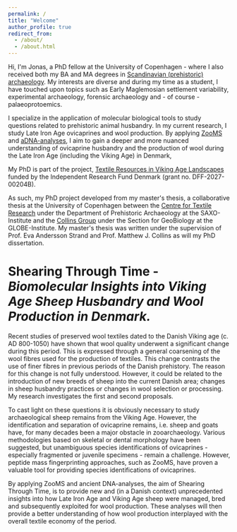 ```yaml
---
permalink: /
title: "Welcome"
author_profile: true
redirect_from: 
  - /about/
  - /about.html
---
```


Hi, I'm Jonas, a PhD fellow at the University of Copenhagen - where I also received both my BA and MA degrees in [Scandinavian (prehistoric) archaeology](https://saxo.ku.dk/forskning/forhistorisk-arkaeologi/). My interests are diverse and during my time as a student, I have touched upon topics such as Early Maglemosian settlement variability, experimental archaeology, forensic archaeology and - of course - palaeoprotoemics. 

I specialize in the application of molecular biological tools to study questions related to prehistoric animal husbandry. In my current research, I study Late Iron Age ovicaprines and wool production. By applying [ZooMS](https://en.wikipedia.org/wiki/ZooMS) and [aDNA-analyses](https://en.wikipedia.org/wiki/Ancient_DNA), I aim to gain a deeper and more nuanced understanding of ovicaprine husbandry and the production of wool during the Late Iron Age (including the Viking Age) in Denmark,

My PhD is part of the project, [Textile Resources in Viking Age Landscapes](https://ctr.hum.ku.dk/research-programmes-and-projects/trival/) funded by the Independent Research Fund Denmark (grant no. DFF-2027-00204B).

As such, my PhD project developed from my master's thesis, a collaborative thesis at the University of Copenhagen between the [Centre for Textile Research](https://ctr.hum.ku.dk/) under the Department of Prehistoric Archaeology at the SAXO-Institute and the [Collins Group](https://globe.ku.dk/research/geobiology/collins-group/) under the Section for GeoBiology at the GLOBE-Institute. My master's thesis was written under the supervision of Prof. Eva Andersson Strand and Prof. Matthew J. Collins as will my PhD dissertation.

**Shearing Through Time** - *Biomolecular Insights into Viking Age Sheep Husbandry and Wool Production in Denmark.*
====

Recent studies of preserved wool textiles dated to the Danish Viking age (c. AD 800-1050) have shown that wool quality underwent a significant change during this period. This is expressed through a general coarsening of the wool fibres used for the production of textiles. This change contrasts the use of finer fibres in previous periods of the Danish prehistory. The reason for this change is not fully understood. However, it could be related to the introduction of new breeds of sheep into the current Danish area; changes in sheep husbandry practices or changes in wool selection or processing. My research investigates the first and second proposals. 

To cast light on these questions it is obviously necessary to study archaeological sheep remains from the Viking Age. However, the identification and separation of ovicaprine remains, i.e. sheep and goats have, for many decades been a major obstacle in zooarchaeology. Various methodologies based on skeletal or dental morphology have been suggested, but unambiguous species identifications of ovicaprines - especially fragmented or juvenile specimens - remain a challenge.  However, peptide mass fingerprinting approaches, such as ZooMS, have proven a valuable tool for providing species identifications of ovicaprines.

By applying ZooMS and ancient DNA-analyses, the aim of Shearing Through Time, is to provide new and (in a Danish context) unprecedented insights into how Late Iron Age and Viking Age sheep were managed, bred and subsequently exploited for wool production. These analyses will then provide a better understanding of how wool production interplayed with the overall textile economy of the period.
